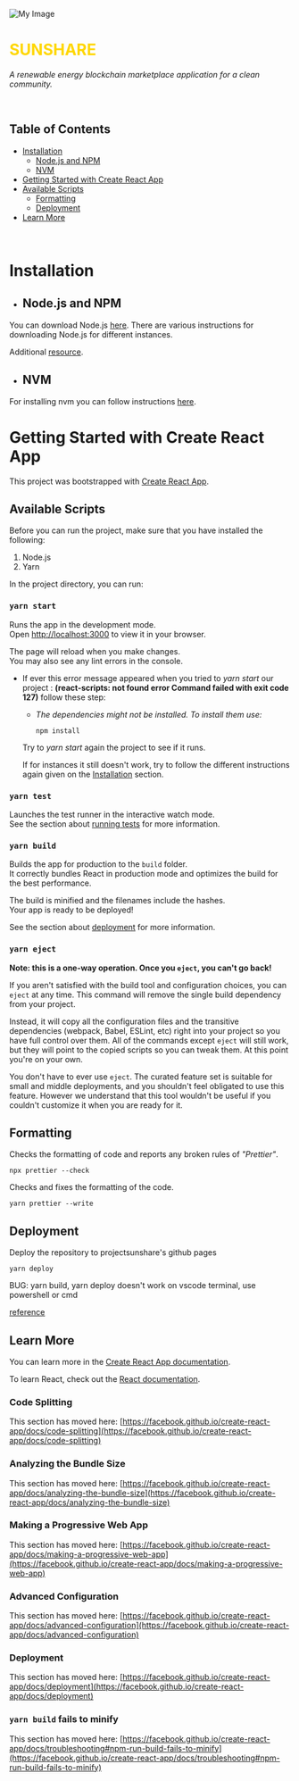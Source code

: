 ![My Image](../landing-page/src/assets/img/logo/logo.png)
# <font color="#FFD700	"> SUNSHARE </font>

*​A renewable energy blockchain marketplace application for a clean community.* 

<br/>

## Table of Contents

* [Installation](#installation)
    - [Node.js and NPM](#nodejs-and-npm)
    - [NVM](#nvm)
*  [Getting Started with Create React App](#getting-started-with-create-react-app)
* [Available Scripts](#available-scripts)
    - [Formatting](#formatting)
    - [Deployment](#deployment)
* [Learn More](#learn-more)

<br/>


# Installation

* ## Node.js and NPM
You can download Node.js [here](https://nodejs.org/en/download/). There are various instructions for downloading Node.js for different instances.

Additional [resource](https://phoenixnap.com/kb/install-node-js-npm-on-windows).

* ## NVM
For installing nvm you can follow instructions [here](https://www.freecodecamp.org/news/node-version-manager-nvm-install-guide/).


# Getting Started with Create React App

This project was bootstrapped with [Create React App](https://github.com/facebook/create-react-app).

## Available Scripts
Before you can run the project, make sure that you have installed the following:

 1. Node.js
 2. Yarn

In the project directory, you can run:

### `yarn start`

Runs the app in the development mode.\
Open [http://localhost:3000](http://localhost:3000) to view it in your browser.

The page will reload when you make changes.\
You may also see any lint errors in the console.

* If ever this error message appeared when you tried to *yarn  start* our project : **(react-scripts: not found
error Command failed with exit code 127)** follow these step:

    * *The dependencies might not be installed. To install them use:*

        ```
        npm install
        ```
    Try to *yarn start* again the project to see if it runs.

    If for instances it still doesn't work, try to follow the different instructions again given on the [Installation](#installation) section.





### `yarn test`

Launches the test runner in the interactive watch mode.\
See the section about [running tests](https://facebook.github.io/create-react-app/docs/running-tests) for more information.

### `yarn build`

Builds the app for production to the `build` folder.\
It correctly bundles React in production mode and optimizes the build for the best performance.

The build is minified and the filenames include the hashes.\
Your app is ready to be deployed!

See the section about [deployment](https://facebook.github.io/create-react-app/docs/deployment) for more information.

### `yarn eject`

**Note: this is a one-way operation. Once you `eject`, you can't go back!**

If you aren't satisfied with the build tool and configuration choices, you can `eject` at any time. This command will remove the single build dependency from your project.

Instead, it will copy all the configuration files and the transitive dependencies (webpack, Babel, ESLint, etc) right into your project so you have full control over them. All of the commands except `eject` will still work, but they will point to the copied scripts so you can tweak them. At this point you're on your own.

You don't have to ever use `eject`. The curated feature set is suitable for small and middle deployments, and you shouldn't feel obligated to use this feature. However we understand that this tool wouldn't be useful if you couldn't customize it when you are ready for it.

## Formatting

Checks the formatting of code and reports any broken rules of *"Prettier"*.

```
npx prettier --check
```

Checks and fixes the formatting of the code.
```
yarn prettier --write 
```


## Deployment

Deploy the repository to projectsunshare's github pages

```
yarn deploy
```

BUG: yarn build, yarn deploy doesn't work on vscode terminal, use powershell or cmd

[reference](https://github.com/gitname/react-gh-pages)

## Learn More

You can learn more in the [Create React App documentation](https://facebook.github.io/create-react-app/docs/getting-started).

To learn React, check out the [React documentation](https://reactjs.org/).

### Code Splitting

This section has moved here: [https://facebook.github.io/create-react-app/docs/code-splitting](https://facebook.github.io/create-react-app/docs/code-splitting)

### Analyzing the Bundle Size

This section has moved here: [https://facebook.github.io/create-react-app/docs/analyzing-the-bundle-size](https://facebook.github.io/create-react-app/docs/analyzing-the-bundle-size)

### Making a Progressive Web App

This section has moved here: [https://facebook.github.io/create-react-app/docs/making-a-progressive-web-app](https://facebook.github.io/create-react-app/docs/making-a-progressive-web-app)

### Advanced Configuration

This section has moved here: [https://facebook.github.io/create-react-app/docs/advanced-configuration](https://facebook.github.io/create-react-app/docs/advanced-configuration)

### Deployment

This section has moved here: [https://facebook.github.io/create-react-app/docs/deployment](https://facebook.github.io/create-react-app/docs/deployment)

### `yarn build` fails to minify

This section has moved here: [https://facebook.github.io/create-react-app/docs/troubleshooting#npm-run-build-fails-to-minify](https://facebook.github.io/create-react-app/docs/troubleshooting#npm-run-build-fails-to-minify)
